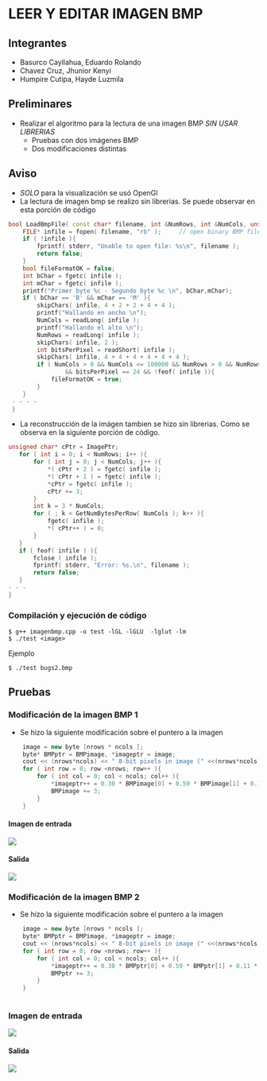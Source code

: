 # LEER Y EDITAR IMAGEN BMP
## Integrantes
- Basurco Cayllahua, Eduardo Rolando
- Chavez Cruz, Jhunior Kenyi
- Humpire Cutipa, Hayde Luzmila

## Preliminares
- Realizar el algoritmo para la lectura de una imagen BMP *SIN USAR LIBRERIAS*
  - Pruebas con dos imágenes BMP
  - Dos modificaciones distintas
## Aviso
- *SOLO* para la visualización se usó OpenGl
- La lectura de imagen bmp se realizo sin librerias. Se puede observar en esta porción de código

```cpp
bool LoadBmpFile( const char* filename, int &NumRows, int &NumCols, unsigned char* &ImagePtr ){
    FILE* infile = fopen( filename, "rb" );		// open binary BMP file for reading
    if ( !infile ){
        fprintf( stderr, "Unable to open file: %s\n", filename );
        return false;
    }
    bool fileFormatOK = false;
    int bChar = fgetc( infile );
    int mChar = fgetc( infile );
    printf("Primer byte %c - Segundo byte %c \n", bChar,mChar);
    if ( bChar == 'B' && mChar == 'M' ){
        skipChars( infile, 4 + 2 + 2 + 4 + 4 );
        printf("Hallando en ancho \n");
        NumCols = readLong( infile );
        printf("Hallando el alto \n");
        NumRows = readLong( infile );
        skipChars( infile, 2 );	
        int bitsPerPixel = readShort( infile );
        skipChars( infile, 4 + 4 + 4 + 4 + 4 + 4 );
        if ( NumCols > 0 && NumCols <= 100000 && NumRows > 0 && NumRows <= 100000
                && bitsPerPixel == 24 && !feof( infile )){
            fileFormatOK = true;
        }
    }
 - - - -
 }
 ```
 
 - La reconstrucción de la imágen tambien se hizo sin librerias. Como se observa en la siguiente porción de código.
 
 ```cpp
 unsigned char* cPtr = ImagePtr;
    for ( int i = 0; i < NumRows; i++ ){
        for ( int j = 0; j < NumCols; j++ ){
            *( cPtr + 2 ) = fgetc( infile );
            *( cPtr + 1 ) = fgetc( infile );
            *cPtr = fgetc( infile );
            cPtr += 3;
        }
        int k = 3 * NumCols;
        for ( ; k < GetNumBytesPerRow( NumCols ); k++ ){
            fgetc( infile );
            *( cPtr++ ) = 0;
        }
    }
    if ( feof( infile ) ){
        fclose ( infile );
        fprintf( stderr, "Error: %s.\n", filename );
        return false;
    }
 - - -
 }
 ```

### Compilación y ejecución de código

```terminal
$ g++ imagenbmp.cpp -o test -lGL -lGLU  -lglut -lm
$ ./test <image>
```
Ejemplo
```terminal
$ ./test bugs2.bmp
```

## Pruebas
### Modificación de la imagen BMP 1
- Se hizo la siguiente modificación sobre el puntero a la imagen 
```cpp
    image = new byte [nrows * ncols ];
    byte* BMPptr = BMPimage, *imageptr = image;
    cout << (nrows*ncols) << " 8-bit pixels in image (" <<(nrows*ncols)<< " bytes).\n";
    for ( int row = 0; row <nrows; row++ ){
        for ( int col = 0; col < ncols; col++ ){
            *imageptr++ = 0.30 * BMPimage[0] + 0.59 * BMPimage[1] + 0.11 * BMPimage[2] + 0.5;
            BMPimage += 3;
        }
    }
```
#### Imagen de entrada
![](https://github.com/jhuni45/TCG-Laboratorio/blob/master/laboratorio_1/bugs2.bmp)
#### Salida
![](https://github.com/jhuni45/TCG-Laboratorio/blob/master/laboratorio_1/imagesgifts/Peek%2010-05-2020%2021-38.gif)


### Modificación de la imagen BMP 2
- Se hizo la siguiente modificación sobre el puntero a la imagen 
```cpp
    image = new byte [nrows * ncols ];
    byte* BMPptr = BMPimage, *imageptr = image;
    cout << (nrows*ncols) << " 8-bit pixels in image (" <<(nrows*ncols)<< " bytes).\n";
    for ( int row = 0; row <nrows; row++ ){
        for ( int col = 0; col < ncols; col++ ){
            *imageptr++ = 0.30 * BMPptr[0] + 0.59 * BMPptr[1] + 0.11 * BMPptr[2] + 0.5;
            BMPptr += 3;
        }
    }
    
```
### Imagen de entrada
![](https://github.com/jhuni45/TCG-Laboratorio/blob/master/laboratorio_1/paisaje.bmp)
#### Salida
![](https://github.com/jhuni45/TCG-Laboratorio/blob/master/laboratorio_1/imagesgifts/Peek%2010-05-2020%2021-49.gif)

